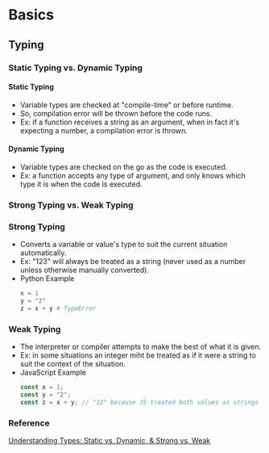 # Basics

## Typing
### Static Typing vs. Dynamic Typing
#### Static Typing
- Variable types are checked at "compile-time" or before runtime.
- So, compilation error will be thrown before the code runs.
- Ex: if a function receives a string as an argument, when in fact it's expecting a number, a compilation error is thrown.
#### Dynamic Typing
- Variable types are checked on the go as the code is executed.
- Ex: a function accepts any type of argument, and only knows which type it is when the code is executed.
### Strong Typing vs. Weak Typing
### Strong Typing
- Converts a variable or value's type to suit the current situation automatically.
- Ex: "123" will always be treated as a string (never used as a number unless otherwise manually converted).
- Python Example
  ```py
  x = 1
  y = "2"
  z = x + y # TypeError
  ```
### Weak Typing
- The interpreter or compiler attempts to make the best of what it is given.
- Ex: in some situations an integer miht be treated as if it were a string to suit the context of the situation.
- JavaScript Example
  ```js
  const x = 1;
  const y = "2";
  const z = x + y; // "12" because JS treated both values as strings and concatenated them together.
  ```
### Reference
[Understanding Types: Static vs. Dynamic, & Strong vs. Weak](https://medium.com/@cpave3/understanding-types-static-vs-dynamic-strong-vs-weak-88a4e1f0ed5f)
